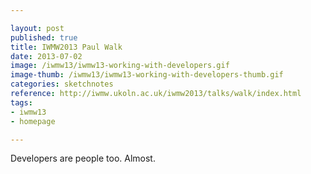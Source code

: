```yaml
---

layout: post
published: true
title: IWMW2013 Paul Walk
date: 2013-07-02
image: /iwmw13/iwmw13-working-with-developers.gif
image-thumb: /iwmw13/iwmw13-working-with-developers-thumb.gif
categories: sketchnotes
reference: http://iwmw.ukoln.ac.uk/iwmw2013/talks/walk/index.html
tags: 
- iwmw13
- homepage

---
```


Developers are people too. Almost.
